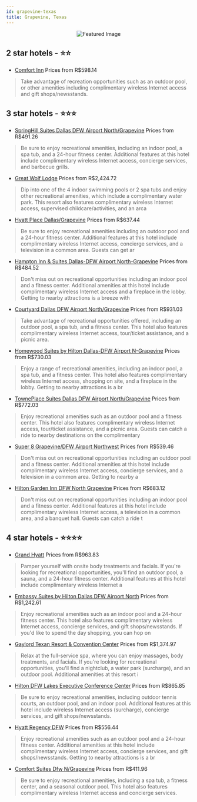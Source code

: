 ```yaml
---
id: grapevine-texas
title: Grapevine, Texas
---
```


<center><img src="https://i.travelapi.com/hotels/2000000/1100000/1097600/1097549/19132513_z.jpg" alt="Featured Image" /></center>


##  2 star hotels - ⭐️⭐️

-    [Comfort Inn](https://us.hurb.com/hotels/grapevine/comfort-inn-JNP-JP914609?cmp=18055) Prices from R$598.14
   > Take advantage of recreation opportunities such as an outdoor pool, or other amenities including complimentary wireless Internet access and gift shops/newsstands.

##  3 star hotels - ⭐️⭐️⭐️

-    [SpringHill Suites Dallas DFW Airport North/Grapevine](https://us.hurb.com/hotels/grapevine/springhill-suites-dallas-dfw-airport-north-grapevine-JNP-JP441157?cmp=18055) Prices from R$491.26
   > Be sure to enjoy recreational amenities, including an indoor pool, a spa tub, and a 24-hour fitness center. Additional features at this hotel include complimentary wireless Internet access, concierge services, and barbecue grills.
-    [Great Wolf Lodge](https://us.hurb.com/hotels/grapevine/great-wolf-lodge-JNP-JP848107?cmp=18055) Prices from R$2,424.72
   > Dip into one of the 4 indoor swimming pools or 2 spa tubs and enjoy other recreational amenities, which include a complimentary water park. This resort also features complimentary wireless Internet access, supervised childcare/activities, and an arca
-    [Hyatt Place Dallas/Grapevine](https://us.hurb.com/hotels/grapevine/hyatt-place-dallas-grapevine-JNP-JP184018?cmp=18055) Prices from R$637.44
   > Be sure to enjoy recreational amenities including an outdoor pool and a 24-hour fitness center. Additional features at this hotel include complimentary wireless Internet access, concierge services, and a television in a common area. Guests can get ar
-    [Hampton Inn & Suites Dallas-DFW Airport North-Grapevine](https://us.hurb.com/hotels/grapevine/hampton-inn-suites-dallas-dfw-airport-north-grapevine-JNP-JP080604?cmp=18055) Prices from R$484.52
   > Don't miss out on recreational opportunities including an indoor pool and a fitness center. Additional amenities at this hotel include complimentary wireless Internet access and a fireplace in the lobby. Getting to nearby attractions is a breeze with
-    [Courtyard Dallas DFW Airport North/Grapevine](https://us.hurb.com/hotels/grapevine/courtyard-dallas-dfw-airport-north-grapevine-JNP-JP472687?cmp=18055) Prices from R$931.03
   > Take advantage of recreational opportunities offered, including an outdoor pool, a spa tub, and a fitness center. This hotel also features complimentary wireless Internet access, tour/ticket assistance, and a picnic area.
-    [Homewood Suites by Hilton Dallas-DFW Airport N-Grapevine](https://us.hurb.com/hotels/grapevine/homewood-suites-by-hilton-dallas-dfw-airport-n-grapevine-JNP-JP198733?cmp=18055) Prices from R$730.03
   > Enjoy a range of recreational amenities, including an indoor pool, a spa tub, and a fitness center. This hotel also features complimentary wireless Internet access, shopping on site, and a fireplace in the lobby. Getting to nearby attractions is a br
-    [TownePlace Suites Dallas DFW Airport North/Grapevine](https://us.hurb.com/hotels/grapevine/towneplace-suites-dallas-dfw-airport-north-grapevine-JNP-JP400397?cmp=18055) Prices from R$772.03
   > Enjoy recreational amenities such as an outdoor pool and a fitness center. This hotel also features complimentary wireless Internet access, tour/ticket assistance, and a picnic area. Guests can catch a ride to nearby destinations on the complimentary
-    [Super 8 Grapevine/DFW Airport Northwest](https://us.hurb.com/hotels/grapevine/super-8-grapevine-dfw-airport-northwest-JNP-JP737805?cmp=18055) Prices from R$539.46
   > Don't miss out on recreational opportunities including an outdoor pool and a fitness center. Additional amenities at this hotel include complimentary wireless Internet access, concierge services, and a television in a common area. Getting to nearby a
-    [Hilton Garden Inn DFW North Grapevine](https://us.hurb.com/hotels/grapevine/hilton-garden-inn-dfw-north-grapevine-JNP-JP147943?cmp=18055) Prices from R$683.12
   > Don't miss out on recreational opportunities including an indoor pool and a fitness center. Additional features at this hotel include complimentary wireless Internet access, a television in a common area, and a banquet hall. Guests can catch a ride t

##  4 star hotels - ⭐️⭐️⭐️⭐️

-    [Grand Hyatt](https://us.hurb.com/hotels/grapevine/grand-hyatt-JNP-JP770133?cmp=18055) Prices from R$963.83
   > Pamper yourself with onsite body treatments and facials. If you're looking for recreational opportunities, you'll find an outdoor pool, a sauna, and a 24-hour fitness center. Additional features at this hotel include complimentary wireless Internet a
-    [Embassy Suites by Hilton Dallas DFW Airport North](https://us.hurb.com/hotels/grapevine/embassy-suites-by-hilton-dallas-dfw-airport-north-JNP-JP169506?cmp=18055) Prices from R$1,242.61
   > Enjoy recreational amenities such as an indoor pool and a 24-hour fitness center. This hotel also features complimentary wireless Internet access, concierge services, and gift shops/newsstands. If you'd like to spend the day shopping, you can hop on 
-    [Gaylord Texan Resort & Convention Center](https://us.hurb.com/hotels/grapevine/gaylord-texan-resort-convention-center-JNP-JP445446?cmp=18055) Prices from R$1,374.97
   > Relax at the full-service spa, where you can enjoy massages, body treatments, and facials. If you're looking for recreational opportunities, you'll find a nightclub, a water park (surcharge), and an outdoor pool. Additional amenities at this resort i
-    [Hilton DFW Lakes Executive Conference Center](https://us.hurb.com/hotels/grapevine/hilton-dfw-lakes-executive-conference-center-JNP-JP023001?cmp=18055) Prices from R$865.85
   > Be sure to enjoy recreational amenities, including outdoor tennis courts, an outdoor pool, and an indoor pool. Additional features at this hotel include wireless Internet access (surcharge), concierge services, and gift shops/newsstands.
-    [Hyatt Regency DFW](https://us.hurb.com/hotels/grapevine/hyatt-regency-dfw-JNP-JP194808?cmp=18055) Prices from R$556.44
   > Enjoy recreational amenities such as an outdoor pool and a 24-hour fitness center. Additional amenities at this hotel include complimentary wireless Internet access, concierge services, and gift shops/newsstands. Getting to nearby attractions is a br
-    [Comfort Suites Dfw N/Grapevine](https://us.hurb.com/hotels/grapevine/comfort-suites-dfw-n-grapevine-JNP-JP023000?cmp=18055) Prices from R$411.96
   > Be sure to enjoy recreational amenities, including a spa tub, a fitness center, and a seasonal outdoor pool. This hotel also features complimentary wireless Internet access and concierge services.
